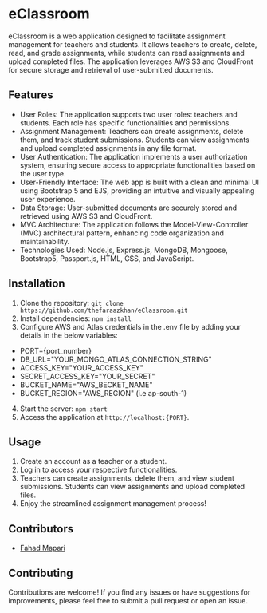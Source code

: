 # eClassroom

eClassroom is a web application designed to facilitate assignment management for teachers and students. It allows teachers to create, delete, read, and grade assignments, while students can read assignments and upload completed files. The application leverages AWS S3 and CloudFront for secure storage and retrieval of user-submitted documents.

## Features

- User Roles: The application supports two user roles: teachers and students. Each role has specific functionalities and permissions.
- Assignment Management: Teachers can create assignments, delete them, and track student submissions. Students can view assignments and upload completed assignments in any file format.
- User Authentication: The application implements a user authorization system, ensuring secure access to appropriate functionalities based on the user type.
- User-Friendly Interface: The web app is built with a clean and minimal UI using Bootstrap 5 and EJS, providing an intuitive and visually appealing user experience.
- Data Storage: User-submitted documents are securely stored and retrieved using AWS S3 and CloudFront.
- MVC Architecture: The application follows the Model-View-Controller (MVC) architectural pattern, enhancing code organization and maintainability.
- Technologies Used: Node.js, Express.js, MongoDB, Mongoose, Bootstrap5, Passport.js, HTML, CSS, and JavaScript.

## Installation

1. Clone the repository: `git clone https://github.com/thefaraazkhan/eClassroom.git`
2. Install dependencies: `npm install`
3. Configure AWS and Atlas credentials in the .env file by adding your details in the below variables: 
- PORT={port_number}
- DB_URL="YOUR_MONGO_ATLAS_CONNECTION_STRING"
- ACCESS_KEY="YOUR_ACCESS_KEY"
- SECRET_ACCESS_KEY="YOUR_SECRET"
- BUCKET_NAME="AWS_BECKET_NAME"
- BUCKET_REGION="AWS_REGION" (i.e ap-south-1)

4. Start the server: `npm start`
5. Access the application at `http://localhost:{PORT}`.

## Usage

1. Create an account as a teacher or a student.
2. Log in to access your respective functionalities.
3. Teachers can create assignments, delete them, and view student submissions. Students can view assignments and upload completed files.
4. Enjoy the streamlined assignment management process!

## Contributors

- [Fahad Mapari](https://github.com/fahadmapari)

## Contributing

Contributions are welcome! If you find any issues or have suggestions for improvements, please feel free to submit a pull request or open an issue.


